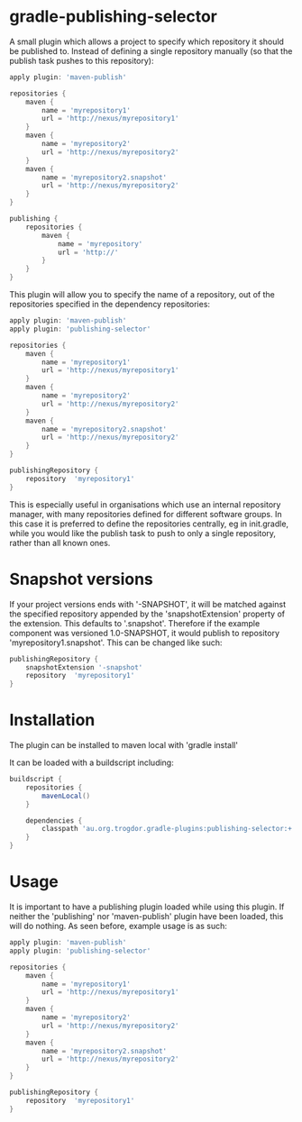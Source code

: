 gradle-publishing-selector
======================

A small plugin which allows a project to specify which repository it should be published to.
Instead of defining a single repository manually (so that the publish task pushes to this repository):

```groovy
apply plugin: 'maven-publish'

repositories {
    maven {
        name = 'myrepository1'
        url = 'http://nexus/myrepository1'
    }
    maven {
        name = 'myrepository2'
        url = 'http://nexus/myrepository2'
    }
    maven {
        name = 'myrepository2.snapshot'
        url = 'http://nexus/myrepository2'
    }
}

publishing {
    repositories {
        maven {
            name = 'myrepository'
            url = 'http://'
        }
    }
}
```

This plugin will allow you to specify the name of a repository, out of the repositories specified in the dependency repositories:

```groovy
apply plugin: 'maven-publish'
apply plugin: 'publishing-selector'

repositories {
    maven {
        name = 'myrepository1'
        url = 'http://nexus/myrepository1'
    }
    maven {
        name = 'myrepository2'
        url = 'http://nexus/myrepository2'
    }
    maven {
        name = 'myrepository2.snapshot'
        url = 'http://nexus/myrepository2'
    }
}

publishingRepository {
    repository  'myrepository1'
}
```

This is especially useful in organisations which use an internal repository manager, with many repositories defined for different software groups. In this case it is preferred to define the repositories centrally, eg in init.gradle, while you would like the publish task to push to only a single repository, rather than all known ones.

Snapshot versions
======================
If your project versions ends with '-SNAPSHOT', it will be matched against the specified repository appended by the 'snapshotExtension' property of the extension. This defaults to '.snapshot'. Therefore if the example component was versioned 1.0-SNAPSHOT, it would publish to repository 'myrepository1.snapshot'. This can be changed like such:

```groovy
publishingRepository {
    snapshotExtension '-snapshot'
    repository  'myrepository1'
}
```

Installation
=====================
The plugin can be installed to maven local with 'gradle install'

It can be loaded with a buildscript including:

```groovy
buildscript {
    repositories {
        mavenLocal()
    }

    dependencies {
        classpath 'au.org.trogdor.gradle-plugins:publishing-selector:+'
    }
}
```

Usage
=================
It is important to have a publishing plugin loaded while using this plugin. If neither the 'publishing' nor 'maven-publish' plugin have been loaded, this will do nothing. As seen before, example usage is as such:

```groovy
apply plugin: 'maven-publish'
apply plugin: 'publishing-selector'

repositories {
    maven {
        name = 'myrepository1'
        url = 'http://nexus/myrepository1'
    }
    maven {
        name = 'myrepository2'
        url = 'http://nexus/myrepository2'
    }
    maven {
        name = 'myrepository2.snapshot'
        url = 'http://nexus/myrepository2'
    }
}

publishingRepository {
    repository  'myrepository1'
}
```
